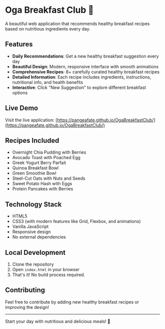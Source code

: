 # Oga Breakfast Club 🥗

A beautiful web application that recommends healthy breakfast recipes based on nutritious ingredients every day.

## Features

- **Daily Recommendations**: Get a new healthy breakfast suggestion every day
- **Beautiful Design**: Modern, responsive interface with smooth animations
- **Comprehensive Recipes**: 8+ carefully curated healthy breakfast recipes
- **Detailed Information**: Each recipe includes ingredients, instructions, nutritional info, and health benefits
- **Interactive**: Click "New Suggestion" to explore different breakfast options

## Live Demo

Visit the live application: [https://pangeafate.github.io/OgaBreakfastClub/](https://pangeafate.github.io/OgaBreakfastClub/)

## Recipes Included

- Overnight Chia Pudding with Berries
- Avocado Toast with Poached Egg
- Greek Yogurt Berry Parfait
- Quinoa Breakfast Bowl
- Green Smoothie Bowl
- Steel-Cut Oats with Nuts and Seeds
- Sweet Potato Hash with Eggs
- Protein Pancakes with Berries

## Technology Stack

- HTML5
- CSS3 (with modern features like Grid, Flexbox, and animations)
- Vanilla JavaScript
- Responsive design
- No external dependencies

## Local Development

1. Clone the repository
2. Open `index.html` in your browser
3. That's it! No build process required.

## Contributing

Feel free to contribute by adding new healthy breakfast recipes or improving the design!

---

Start your day with nutritious and delicious meals! 🌟
